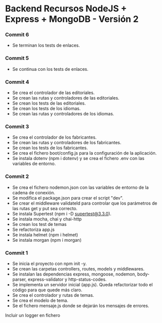# Backend Recursos NodeJS + Express + MongoDB - Versión 2

### Commit 6
* Se terminan los tests de enlaces.

### Commit 5
* Se continua con los tests de enlaces.

### Commit 4
* Se crea el controlador de las editoriales.
* Se crean las rutas y controladores de las editoriales.
* Se crean los tests de las editoriales.
* Se crean los tests de los idiomas.
* Se crean las rutas y controladores de los idiomas.

### Commit 3
* Se crea el controlador de los fabricantes.
* Se crean las rutas y controladores de los fabricantes.
* Se crean los tests de los fabricantes.
* Se crea el fichero boot/config.js para la configuración de la aplicación.
* Se instala dotenv (npm i dotenv) y se crea el fichero .env con las variables de entorno.

### Commit 2
* Se crea el fichero nodemon.json con las variables de entorno de la cadena de conexión.
* Se modifica el package.json para crear el script "dev".
* Se crear el middleware validateId para controlar que los parámetros de las rutas get y put sea correcto.
* Se instala Supertest (npm i -D supertest@3.3.0).
* Se instala mocha, chai y chai-http
* Se crean los test de temas
* Se refactoriza app.js
* Se instala helmet (npm i helmet)
* Se instala morgan (npm i morgan)

### Commit 1
* Se inicia el proyecto con npm init -y.
* Se crean las carpetas controllers, routes, models y middlewares.
* Se instalan las dependencias express, mongoose, nodemon, body-parser, express-validator y http-status-codes.
* Se implementa un servidor inicial (app.js). Queda refactorizar todo el código para que quede más claro.
* Se crea el controlador y rutas de temas.
* Se crea el modelo de tema.
* Se el fichero mensaje.js donde se dejarán los mensajes de errores.


Incluir un logger en fichero